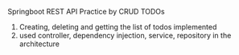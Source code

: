 Springboot REST API Practice by CRUD TODOs 
1. Creating, deleting and getting the list of todos implemented
2. used controller, dependency injection, service, repository in the architecture

